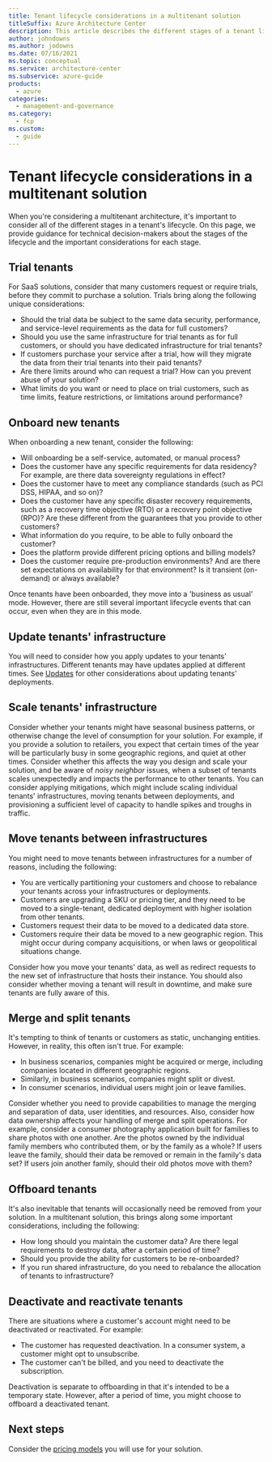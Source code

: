 ```yaml
---
title: Tenant lifecycle considerations in a multitenant solution
titleSuffix: Azure Architecture Center
description: This article describes the different stages of a tenant lifecycle, and considerations for each stage.
author: johndowns
ms.author: jodowns
ms.date: 07/16/2021
ms.topic: conceptual
ms.service: architecture-center
ms.subservice: azure-guide
products:
  - azure
categories:
  - management-and-governance
ms.category:
  - fcp
ms.custom:
  - guide
---
```


# Tenant lifecycle considerations in a multitenant solution

When you're considering a multitenant architecture, it's important to consider all of the different stages in a tenant's lifecycle. On this page, we provide guidance for technical decision-makers about the stages of the lifecycle and the important considerations for each stage.

## Trial tenants

For SaaS solutions, consider that many customers request or require trials, before they commit to purchase a solution. Trials bring along the following unique considerations:

- Should the trial data be subject to the same data security, performance, and service-level requirements as the data for full customers?
- Should you use the same infrastructure for trial tenants as for full customers, or should you have dedicated infrastructure for trial tenants?
- If customers purchase your service after a trial, how will they migrate the data from their trial tenants into their paid tenants?
- Are there limits around who can request a trial? How can you prevent abuse of your solution?
- What limits do you want or need to place on trial customers, such as time limits, feature restrictions, or limitations around performance?

## Onboard new tenants

When onboarding a new tenant, consider the following:

- Will onboarding be a self-service, automated, or manual process?
- Does the customer have any specific requirements for data residency? For example, are there data sovereignty regulations in effect?
- Does the customer have to meet any compliance standards (such as PCI DSS, HIPAA, and so on)?
- Does the customer have any specific disaster recovery requirements, such as a recovery time objective (RTO) or a recovery point objective (RPO)? Are these different from the guarantees that you provide to other customers?
- What information do you require, to be able to fully onboard the customer?
- Does the platform provide different pricing options and billing models?
- Does the customer require pre-production environments? And are there set expectations on availability for that environment? Is it transient (on-demand) or always available?

Once tenants have been onboarded, they move into a 'business as usual' mode. However, there are still several important lifecycle events that can occur, even when they are in this mode.

## Update tenants' infrastructure

You will need to consider how you apply updates to your tenants' infrastructures. Different tenants may have updates applied at different times. See [Updates](updates.md) for other considerations about updating tenants' deployments.

## Scale tenants' infrastructure

Consider whether your tenants might have seasonal business patterns, or otherwise change the level of consumption for your solution. For example, if you provide a solution to retailers, you expect that certain times of the year will be particularly busy in some geographic regions, and quiet at other times. Consider whether this affects the way you design and scale your solution, and be aware of _noisy neighbor_ issues, when a subset of tenants scales unexpectedly and impacts the performance to other tenants. You can consider applying mitigations, which might include scaling individual tenants' infrastructures, moving tenants between deployments, and provisioning a sufficient level of capacity to handle spikes and troughs in traffic.

## Move tenants between infrastructures

You might need to move tenants between infrastructures for a number of reasons, including the following:

- You are vertically partitioning your customers and choose to rebalance your tenants across your infrastructures or deployments.
- Customers are upgrading a SKU or pricing tier, and they need to be moved to a single-tenant, dedicated deployment with higher isolation from other tenants.
- Customers request their data to be moved to a dedicated data store.
- Customers require their data be moved to a new geographic region. This might occur during company acquisitions, or when laws or geopolitical situations change.

Consider how you move your tenants' data, as well as redirect requests to the new set of infrastructure that hosts their instance. You should also consider whether moving a tenant will result in downtime, and make sure tenants are fully aware of this.

## Merge and split tenants

It's tempting to think of tenants or customers as static, unchanging entities. However, in reality, this often isn't true. For example:

- In business scenarios, companies might be acquired or merge, including companies located in different geographic regions.
- Similarly, in business scenarios, companies might split or divest.
- In consumer scenarios, individual users might join or leave families.

Consider whether you need to provide capabilities to manage the merging and separation of data, user identities, and resources. Also, consider how data ownership affects your handling of merge and split operations. For example, consider a consumer photography application built for families to share photos with one another. Are the photos owned by the individual family members who contributed them, or by the family as a whole? If users leave the family, should their data be removed or remain in the family's data set? If users join another family, should their old photos move with them?

## Offboard tenants

It's also inevitable that tenants will occasionally need be removed from your solution. In a multitenant solution, this brings along some important considerations, including the following:

- How long should you maintain the customer data? Are there legal requirements to destroy data, after a certain period of time?
- Should you provide the ability for customers to be re-onboarded?
- If you run shared infrastructure, do you need to rebalance the allocation of tenants to infrastructure?

## Deactivate and reactivate tenants

There are situations where a customer's account might need to be deactivated or reactivated. For example:

- The customer has requested deactivation. In a consumer system, a customer might opt to unsubscribe.
- The customer can't be billed, and you need to deactivate the subscription.

Deactivation is separate to offboarding in that it's intended to be a temporary state. However, after a period of time, you might choose to offboard a deactivated tenant.

## Next steps

Consider the [pricing models](pricing-models.md) you will use for your solution.
